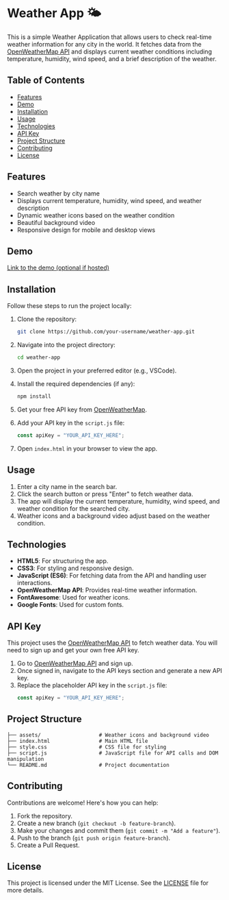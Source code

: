# Weather App 🌤️

This is a simple Weather Application that allows users to check real-time weather information for any city in the world. It fetches data from the [OpenWeatherMap API](https://openweathermap.org/) and displays current weather conditions including temperature, humidity, wind speed, and a brief description of the weather.

## Table of Contents
- [Features](#features)
- [Demo](#demo)
- [Installation](#installation)
- [Usage](#usage)
- [Technologies](#technologies)
- [API Key](#api-key)
- [Project Structure](#project-structure)
- [Contributing](#contributing)
- [License](#license)

## Features

- Search weather by city name
- Displays current temperature, humidity, wind speed, and weather description
- Dynamic weather icons based on the weather condition
- Beautiful background video
- Responsive design for mobile and desktop views

## Demo

[Link to the demo (optional if hosted)](https://example.com)

## Installation

Follow these steps to run the project locally:

1. Clone the repository:
   ```bash
   git clone https://github.com/your-username/weather-app.git
   ```

2. Navigate into the project directory:
   ```bash
   cd weather-app
   ```

3. Open the project in your preferred editor (e.g., VSCode).

4. Install the required dependencies (if any):
   ```bash
   npm install
   ```

5. Get your free API key from [OpenWeatherMap](https://home.openweathermap.org/users/sign_up).

6. Add your API key in the `script.js` file:
   ```javascript
   const apiKey = "YOUR_API_KEY_HERE";
   ```

7. Open `index.html` in your browser to view the app.

## Usage

1. Enter a city name in the search bar.
2. Click the search button or press "Enter" to fetch weather data.
3. The app will display the current temperature, humidity, wind speed, and weather condition for the searched city.
4. Weather icons and a background video adjust based on the weather condition.

## Technologies

- **HTML5**: For structuring the app.
- **CSS3**: For styling and responsive design.
- **JavaScript (ES6)**: For fetching data from the API and handling user interactions.
- **OpenWeatherMap API**: Provides real-time weather information.
- **FontAwesome**: Used for weather icons.
- **Google Fonts**: Used for custom fonts.
  
## API Key

This project uses the [OpenWeatherMap API](https://openweathermap.org/api) to fetch weather data. You will need to sign up and get your own free API key. 

1. Go to [OpenWeatherMap API](https://home.openweathermap.org/users/sign_up) and sign up.
2. Once signed in, navigate to the API keys section and generate a new API key.
3. Replace the placeholder API key in the `script.js` file:
   ```javascript
   const apiKey = "YOUR_API_KEY_HERE";
   ```

## Project Structure

```
├── assets/                   # Weather icons and background video
├── index.html                # Main HTML file
├── style.css                 # CSS file for styling
├── script.js                 # JavaScript file for API calls and DOM manipulation
└── README.md                 # Project documentation
```

## Contributing

Contributions are welcome! Here's how you can help:

1. Fork the repository.
2. Create a new branch (`git checkout -b feature-branch`).
3. Make your changes and commit them (`git commit -m "Add a feature"`).
4. Push to the branch (`git push origin feature-branch`).
5. Create a Pull Request.

## License

This project is licensed under the MIT License. See the [LICENSE](LICENSE) file for more details.

